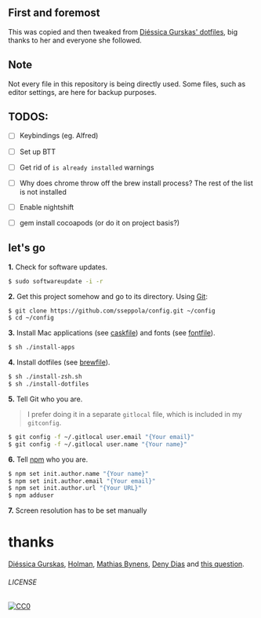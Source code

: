 ## First and foremost
This was copied and then tweaked from [Diéssica Gurskas' dotfiles](https://github.com/diessica/dotfiles), big thanks to her and everyone she followed.

## Note
Not every file in this repository is being directly used. Some files, such as editor settings, are here for backup purposes.

## TODOS:
 - [ ] Keybindings (eg. Alfred)
 - [ ] Set up BTT
 - [ ] Get rid of `is already installed` warnings
 - [ ] Why does chrome throw off the brew install process? The rest of the list is not installed
 - [ ] Enable nightshift
 - [ ] gem install cocoapods (or do it on project basis?)


## let's go
**1.** Check for software updates.
```sh
$ sudo softwareupdate -i -r
```

**2.** Get this project somehow and go to its directory. Using [Git](http://www.git-scm.com/):
```sh
$ git clone https://github.com/sseppola/config.git ~/config
$ cd ~/config
```

**3.** Install Mac applications (see [caskfile](brew/caskfile)) and fonts (see [fontfile](brew/fontfile)).

```sh
$ sh ./install-apps
```

**4.** Install dotfiles (see [brewfile](brew/brewfile)).

```sh
$ sh ./install-zsh.sh
$ sh ./install-dotfiles
```

**5.** Tell Git who you are.
> I prefer doing it in a separate `gitlocal` file, which is included in my `gitconfig`.

```sh
$ git config -f ~/.gitlocal user.email "{Your email}"
$ git config -f ~/.gitlocal user.name "{Your name}"
```

**6.** Tell [npm](https://www.npmjs.com/) who you are.
```sh
$ npm set init.author.name "{Your name}"
$ npm set init.author.email "{Your email}"
$ npm set init.author.url "{Your URL}"
$ npm adduser
```

**7.**
Screen resolution has to be set manually

# thanks
[Diéssica Gurskas](https://github.com/diessic), [Holman](https://github.com/holman), [Mathias Bynens](https://github.com/mathiasbynens/dotfiles), [Deny Dias](https://github.com/denydias/dotfiles) and [this question](http://stackoverflow.com/questions/171563/whats-in-your-zshrc).

###### LICENSE
[![CC0](http://mirrors.creativecommons.org/presskit/buttons/88x31/svg/cc-zero.svg)](http://creativecommons.org/publicdomain/zero/1.0/)
